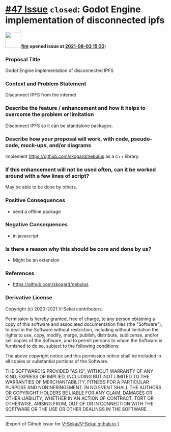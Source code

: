 # [\#47 Issue](https://github.com/V-Sekai/V-Sekai.github.io/issues/47) `closed`: Godot Engine implementation of disconnected ipfs 

#### <img src="https://avatars.githubusercontent.com/u/32321?u=c2e06a3d2b49a467aa907e54aa259516440267cc&v=4" width="50">[fire](https://github.com/fire) opened issue at [2021-08-03 15:33](https://github.com/V-Sekai/V-Sekai.github.io/issues/47):

### Proposal Title

Godot Engine implementation of disconnected IPFS 

### Context and Problem Statement

Disconnect IPFS from the internet

### Describe the feature / enhancement and how it helps to overcome the problem or limitation

Disconnect IPFS so it can be standalone packages.

### Describe how your proposal will work, with code, pseudo-code, mock-ups, and/or diagrams

Implement https://github.com/skogard/nebulus as a c++ library.

### If this enhancement will not be used often, can it be worked around with a few lines of script?

May be able to be done by others.

### Positive Consequences

* send a offline package

### Negative Consequences

* in javascript

### Is there a reason why this should be core and done by us?

* Might be an extension

### References

* https://github.com/skogard/nebulus

### Derivative License

Copyright (c) 2020-2021 V-Sekai contributors.

Permission is hereby granted, free of charge, to any person obtaining a copy
of this software and associated documentation files (the "Software"), to deal
in the Software without restriction, including without limitation the rights
to use, copy, modify, merge, publish, distribute, sublicense, and/or sell
copies of the Software, and to permit persons to whom the Software is
furnished to do so, subject to the following conditions:

The above copyright notice and this permission notice shall be included in all
copies or substantial portions of the Software.

THE SOFTWARE IS PROVIDED "AS IS", WITHOUT WARRANTY OF ANY KIND, EXPRESS OR
IMPLIED, INCLUDING BUT NOT LIMITED TO THE WARRANTIES OF MERCHANTABILITY,
FITNESS FOR A PARTICULAR PURPOSE AND NONINFRINGEMENT. IN NO EVENT SHALL THE
AUTHORS OR COPYRIGHT HOLDERS BE LIABLE FOR ANY CLAIM, DAMAGES OR OTHER
LIABILITY, WHETHER IN AN ACTION OF CONTRACT, TORT OR OTHERWISE, ARISING FROM,
OUT OF OR IN CONNECTION WITH THE SOFTWARE OR THE USE OR OTHER DEALINGS IN THE
SOFTWARE.





-------------------------------------------------------------------------------



[Export of Github issue for [V-Sekai/V-Sekai.github.io](https://github.com/V-Sekai/V-Sekai.github.io).]
